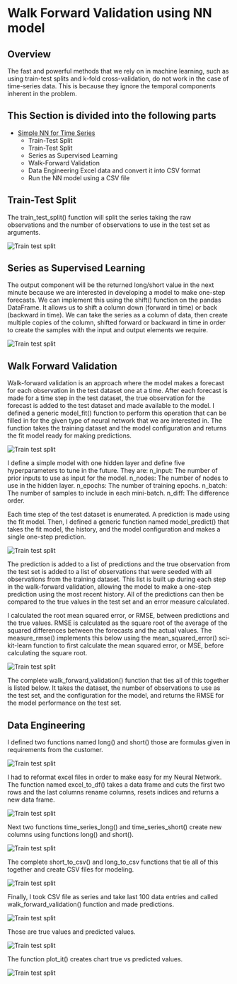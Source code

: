 # Walk Forward Validation using NN model

## Overview
The fast and powerful methods that we rely on in machine learning, such as using train-test splits and k-fold cross-validation, do not work in the case of time-series data. This is because they ignore the temporal components inherent in the problem. 


## This Section is divided into the following parts
- [Simple NN for Time Series](#machine-learning-from-scratch)
  * Train-Test Split
  * Train-Test Split
  * Series as Supervised Learning
  * Walk-Forward Validation
  * Data Engineering Excel data and convert it into CSV format
  * Run the NN model using a CSV file
  
## Train-Test Split
The train_test_split() function will split the series taking the raw observations and the number of observations to use in the test set as arguments.

![Train test split](/images/train_test_split.png)

## Series as Supervised Learning

The output component will be the returned long/short value in the next minute because we are interested in developing a model to make one-step forecasts.
We can implement this using the shift() function on the pandas DataFrame. It allows us to shift a column down (forward in time) or back (backward in time). We can take the series as a column of data, then create multiple copies of the column, shifted forward or backward in time in order to create the samples with the input and output elements we require.


![Train test split](/images/series_to_sup.png)


## Walk Forward Validation
Walk-forward validation is an approach where the model makes a forecast for each observation in the test dataset one at a time. After each forecast is made for a time step in the test dataset, the true observation for the forecast is added to the test dataset and made available to the model.
I defined a generic model_fit() function to perform this operation that can be filled in for the given type of neural network that we are interested in. The function takes the training dataset and the model configuration and returns the fit model ready for making predictions.

![Train test split](/images/model_fit.png)


I define a simple model with one hidden layer and define five hyperparameters to tune in the future. They are:
n_input: The number of prior inputs to use as input for the model.
n_nodes: The number of nodes to use in the hidden layer.
n_epochs: The number of training epochs.
n_batch: The number of samples to include in each mini-batch.
n_diff: The difference order.

Each time step of the test dataset is enumerated. A prediction is made using the fit model.
Then, I defined a generic function named model_predict() that takes the fit model, the history, and the model configuration and makes a single one-step prediction.

![Train test split](/images/model_predict.png)

The prediction is added to a list of predictions and the true observation from the test set is added to a list of observations that were seeded with all observations from the training dataset. This list is built up during each step in the walk-forward validation, allowing the model to make a one-step prediction using the most recent history.
All of the predictions can then be compared to the true values in the test set and an error measure calculated.

I calculated the root mean squared error, or RMSE, between predictions and the true values.
RMSE is calculated as the square root of the average of the squared differences between the forecasts and the actual values. The measure_rmse() implements this below using the mean_squared_error() sci-kit-learn function to first calculate the mean squared error, or MSE, before calculating the square root.

![Train test split](/images/measure_rmse.png)

The complete walk_forward_validation() function that ties all of this together is listed below.
It takes the dataset, the number of observations to use as the test set, and the configuration for the model, and returns the RMSE for the model performance on the test set.


## Data Engineering
I defined two functions named long() and short() those are formulas given in requirements from the customer. 

![Train test split](/images/longshort.png)

I had to reformat excel files in order to make easy for my Neural Network. The function named excel_to_df() takes a data frame and cuts the first two rows and the last columns rename columns, resets indices and returns a new data frame. 

![Train test split](/images/excel_to_df.png)

Next two functions time_series_long() and time_series_short() create new columns using functions long() and short(). 

![Train test split](/images/time_series_long.png)

The complete short_to_csv() and long_to_csv functions that tie all of this together and create CSV files for modeling. 


![Train test split](/images/long_csv.png)

Finally, I took CSV file as series and take last 100 data entries and called walk_forward_validation() function and made predictions. 



![Train test split](/images/series.png)


Those are true values and predicted values. 


![Train test split](/images/true_values.png)


The function plot_it() creates chart true vs predicted values. 


![Train test split](/images/plot.png)

